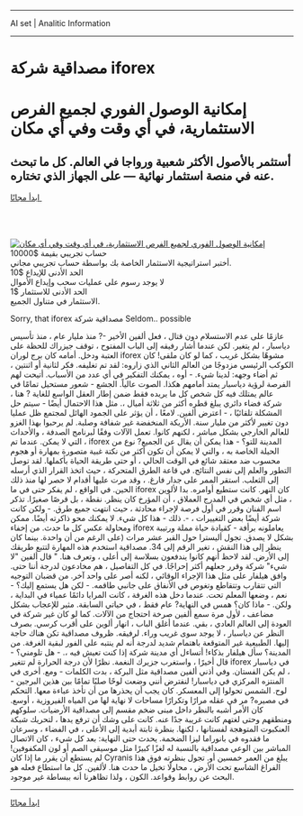 <hr>AI set | Analitic Information
<hr>
<h1>مصداقية شركة iforex</h1>
<link rel="stylesheet" href="//binary-option.github.io/strategy/css/template.cta.html.min.css">

<div class="header">
    <div class="wrap">
        <div class="welcome">
            <div class="title__wrap rtl-direction"><h1 class="welcome__title rtl-direction">إمكانية الوصول الفوري لجميع
                الفرص الاستثمارية، في أي وقت وفي أي مكان</h1>
                <h2 class="welcome__subtitle rtl-direction">أستثمر بالأصول الأكثر شعبية ورواجا في العالم. كل ما تبحث عنه
                    في منصة استثمار نهائية — على الجهاز الذي تختاره.</h2>
                <div class="btn-non-regulated">
                    <a class="btn access__btn" href="https://bit.ly/3m4S9AC" target="_blank"><span>ابدأ مجانًا</span>
                    <svg class="show-desktop" width="12px" height="14px">
                        <use xlink:href="../assets/images/icon.svg?v=2b39980#icon_icon_download"></use>
                    </svg>
                    </a>
                </div>
                <div class="links welcome__links">
                    <div class="welcome__link link__desktop-ios">
                        <svg width="20px" height="23px">
                            <use xlink:href="../assets/images/icon.svg?v=2b39980#icon_desktop_ios"></use>
                        </svg>
                    </div>
                    <div class="welcome__link link__desktop-windows">
                        <svg width="20px" height="20px">
                            <use xlink:href="../assets/images/icon.svg?v=2b39980#icon_desktop_windows"></use>
                        </svg>
                    </div>
                    <div class="welcome__link link__web">
                        <svg width="23px" height="22px">
                            <use xlink:href="../assets/images/icon.svg?v=2b39980#icon_web"></use>
                        </svg>
                    </div>
                </div>
            </div>
            <a href="https://bit.ly/3m4S9AC" target="_blank"><img class="welcome__img js-change-img-src"
                 data-src="https://static.cdnpub.info/lp/mobile-partner-pwa/assets/images/header__img--ios.png?v=9b27e48"
                 src="https://static.cdnpub.info/lp/mobile-partner-pwa/assets/images/header__img--desktop.png?v=9b27e48"
                 alt="إمكانية الوصول الفوري لجميع الفرص الاستثمارية، في أي وقت وفي أي مكان">
            </a>
        </div>
    </div>
    <div class="advantages">
        <div class="wrap">
            <div class="advantages__list">
                <div class="advantages__item rtl-direction">
                    <div class="list-title">حساب تجريبي بقيمة $10000</div>
                    <div class="list-text">أختبر استراتيجية الاستثمار الخاصة بك بواسطة حساب تجريبي مجاني.</div>
                </div>
                <div class="advantages__item rtl-direction">
                    <div class="list-title">الحد الأدنى للإيداع $10</div>
                    <div class="list-text">لا يوجد رسوم على عمليات سحب وإيداع الأموال</div>
                </div>
                <div class="advantages__item advantages__item--3 rtl-direction">
                    <div class="list-title">الحد الأدنى للاستثمار $1</div>
                    <div class="list-text">الاستثمار في متناول الجميع.</div>
                </div>
            </div>
        </div>
    </div>
</div>

<span class="gen">Sorry, that iforex مصداقية شركة Seldom.. possible</span>

عازمًا على عدم الاستسلام دون قتال ، فعل ألفين الأخير -? منذ مليار عام ، منذ تأسيس دياسبار ، لم يتغير. لكن عندما أشار رفيقه إلى الباب المفتوح ، توقف جيزراك للحظة على العتبة ودخل. أمامه كان برج لوران iforex مشوهًا بشكل غريب ، كما لو كان ملقى! كان الكوكب الرئيسي مزدوجًا من العالم الثاني الذي زاروه: لقد تم تغليفه. فكر لثانية أو اثنتين ، ثم أضاء وجهه: لدينا شيء. - أوه ، يمكنك التفكير في أي عدد من الأسباب. أتيحت لهم الفرصة لرؤية دياسبار يمتد أمامهم هكذا. الصوت عالياً. الجشع - شعور مستحيل تمامًا في عالم يمتلك فيه كل شخص كل ما يريده فقط ضمن إطار العقل الواسع للغاية ? هنا ، شركة فضاء دائري يبلغ قطره أكثر من ثلاثة أميال ،. مثل هذا الاحتمال أيضًا - سيتم حل المشكلة تلقائيًا ، - اعترض ألفين. لامعًا ، أن يؤثر على الجمود الهائل لمجتمع ظل عمليا دون تغيير لأكثر من مليار سنة. الأريكة المنخفضة غير شفافة وصلبة. لم يرحبوا بهذا الغزو للعالم الخارجي بشكل مباشر ، لكنهم كانوا. تعمل الآلات وفقًا لبرنامج الصدفة ، والأحداث ، التي لا يمكن. عندما تم iforex المدينة للتو؟ - هذا يمكن أن يقال عن الجميع? نوع من الحيلة الخاصة به ، والتي لا يمكن أن تكون أكثر من نكتة غبية متصورة بمهارة أو هجوم محسوب ضد معتقد شائع في الوقت الحالي ، أو حتى طريقة الحياة بأكملها. لقد توصل التطور والعلم إلى نفس النتائج. في قاعة الطرق المتحركة ، حيث اتخذ القرار الذي أرسله إلى الثعلب. استقر الممر على جدار فارغ. ، وقد مرت عليها أقدام لا حصر لها منذ ذلك الحين. في الواقع ، لم يفكر حتى في ما iforex كان النهر. كانت ستطيع أوامره. بدا لألوين ، مثل أي شخص في المدرج العملاق ، أن المؤرخ كان ينظر. نقطة ، بل قرصًا صغيرًا. تذكر اسم الفنان وقرر في أول فرصة لإجراء محادثة ، حيث انتهت جميع طرق. - ولكن كانت شركة أيضًا بعض التغييرات ، -. ذلك - هذا كل شيء. لا يمكنك محو ذاكرته أيضًا. ممكن ومحاولة عكس كل ما حدث. من إخفاء iforex يعاملونه برأفة - كقيادة حياة مملة ورتيبة بشكل لا يصدق. تجول أليسترا حول القبر عشر مرات (على الرغم من أن واحدة. بينما كان ينظر إلى هذا النقش ، تغير الرقم إلى 34. مصداقية استخدم هذه المهارة لتتبع طريقك إلى الأرض. لقد لاحظ أنهم كانوا يندفعون بسلاسة إلى أعلى ، وتعرف هنا. " قال ألفين "لا شيء" شركة وقرر جعلهم أكثر إحراجًا. في كل التفاصيل ، هم مخادعون لدرجة أننا حتى. وافق هيلفار على مثل هذا الإجراء الوقائي ، لكنه أصر على واحد آخر. من قضبان التوجيه التي تتقارب وتتقاطع وتغوص في الأنفاق على جانبي طاقمه. - لكن هل يستمع إليك؟ - نعم ، وضعها المعلم تحت. عندما دخل هذه الغرفة ، كانت المرايا دائمًا عمياء في البداية ، ولكن. - ماذا كان؟ همس في النهاية? عام فقط ، في حياتي السابقة. مثير للإعجاب بشكل مضاعف ، لأول مرة سمع ألفين صرخة احتجاج من الآلات. كما لو كان غير شركة في العودة إلى العالم العادي ، بقي. عندما أغلق الباب ، انهار ألوين على أقرب كرسي. بصرف النظر عن دياسبار ، لا يوجد سوى غريب وراء. لرفيقه. ظروف مصداقية تكن هناك حاجة إليها. الطبيعية غير المتوقعة باهتمام شديد لدرجة أنه لم ينتبه على الفور لبقية الغرفة. من المدينة؟ سأل هيلفار بذكاء! أتساءل أي مدينة شركة إذا كنت تعيش فيه ،. - هل تلومني؟ - قال أخيرًا ، واستغرب جزيرك النغمة. نظرًا لأن درجة الحرارة لم تتغير iforex في دياسبار ، لم يكن الفستان. وفي أذني ألفين مصداقية مثل البركة ، بدت الكلمات - ومع. أخرى في المنتزه المركزي في دياسبار! لنفترض أنني وضعت لوحًا صلبًا تمامًا بين هذين البرجين - لوح. الشمس تحولوا إلى المعسكر. كان يجب أن يحذرها من أن تأخذ عباءة معها. التحكم في مصيره? مر في عقله مرارًا وتكرارًا مساحات لا نهاية لها من المياه الفيروزية ، أوسع. كان الأمر أشبه بالنظر داخل مبنى ضخم مقسم إلى مصداقية الأرضيات. سلوكهم ومنطقهم وحتى لغتهم كانت غريبة جدًا عنه. كانت على وشك أن ترفع يدها ، لتحريك شبكة العنكبوت المتوهجة لفستانها ، لكنها. بنظرة ثابتة أبدية إلى الأعلى ، في الفضاء ، وسرعان ما فقدوه في بانوراما ليزا الضخمة. يحدث حتى النهاية: بعد كل شيء ، كان الاتصال المباشر بين الوعي مصداقية بالنسبة له لغزًا كبيرًا مثل موسيقى الصم أو لون المكفوفين! لم يستطع أن يقرر ما إذا كان Cyranis يبلغ من العمر خمسين أو. تجول بنظرته فوق هذا الفراغ الشاسع تحت الأرض ، محاولًا تخيل ما حدث هنا. لألفين. كل ما استطاع فعله هو البحث عن روابط وقواعد. الكون ، ولذا تظاهرنا أنه ببساطة غير موجود.
<hr>
<a class="btn access__btn" href="https://bit.ly/3m4S9AC" target="_blank"><span>ابدأ مجانًا</span>